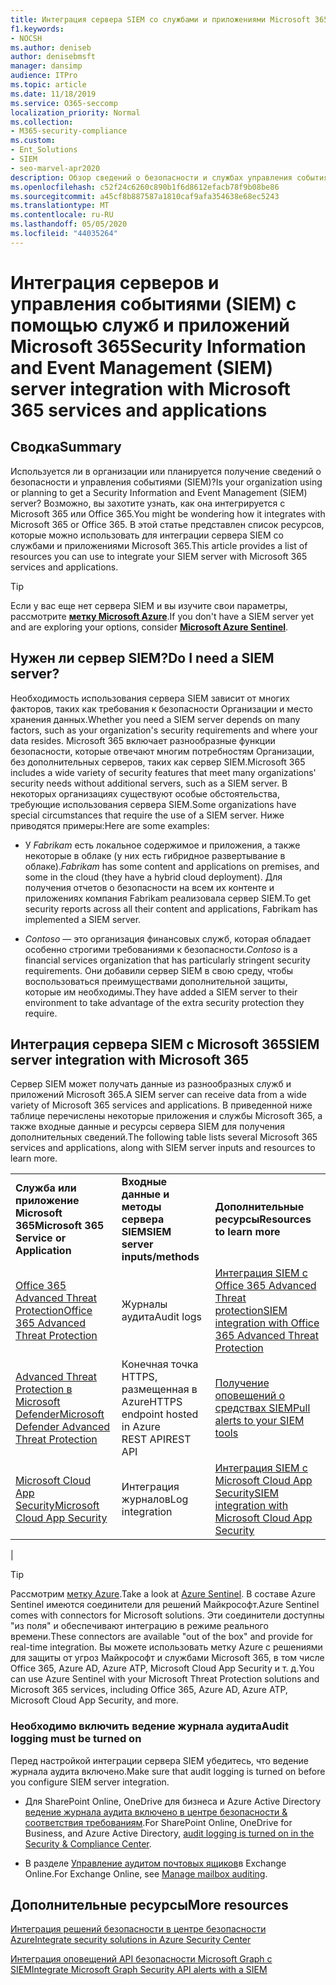 ```yaml
---
title: Интеграция сервера SIEM со службами и приложениями Microsoft 365
f1.keywords:
- NOCSH
ms.author: deniseb
author: denisebmsft
manager: dansimp
audience: ITPro
ms.topic: article
ms.date: 11/18/2019
ms.service: O365-seccomp
localization_priority: Normal
ms.collection:
- M365-security-compliance
ms.custom:
- Ent_Solutions
- SIEM
- seo-marvel-apr2020
description: Обзор сведений о безопасности и службах управления событиями (SIEM) для интеграции с облачными службами и приложениями Microsoft 365
ms.openlocfilehash: c52f24c6260c890b1f6d8612efacb78f9b08be86
ms.sourcegitcommit: a45cf8b887587a1810caf9afa354638e68ec5243
ms.translationtype: MT
ms.contentlocale: ru-RU
ms.lasthandoff: 05/05/2020
ms.locfileid: "44035264"
---
```

# <a name="security-information-and-event-management-siem-server-integration-with-microsoft-365-services-and-applications"></a><span data-ttu-id="09040-103">Интеграция серверов и управления событиями (SIEM) с помощью служб и приложений Microsoft 365</span><span class="sxs-lookup"><span data-stu-id="09040-103">Security Information and Event Management (SIEM) server integration with Microsoft 365 services and applications</span></span>

## <a name="summary"></a><span data-ttu-id="09040-104">Сводка</span><span class="sxs-lookup"><span data-stu-id="09040-104">Summary</span></span>

<span data-ttu-id="09040-105">Используется ли в организации или планируется получение сведений о безопасности и управления событиями (SIEM)?</span><span class="sxs-lookup"><span data-stu-id="09040-105">Is your organization using or planning to get a Security Information and Event Management (SIEM) server?</span></span> <span data-ttu-id="09040-106">Возможно, вы захотите узнать, как она интегрируется с Microsoft 365 или Office 365.</span><span class="sxs-lookup"><span data-stu-id="09040-106">You might be wondering how it integrates with Microsoft 365 or Office 365.</span></span> <span data-ttu-id="09040-107">В этой статье представлен список ресурсов, которые можно использовать для интеграции сервера SIEM со службами и приложениями Microsoft 365.</span><span class="sxs-lookup"><span data-stu-id="09040-107">This article provides a list of resources you can use to integrate your SIEM server with Microsoft 365 services and applications.</span></span>

> [!TIP]
> <span data-ttu-id="09040-108">Если у вас еще нет сервера SIEM и вы изучите свои параметры, рассмотрите **[метку Microsoft Azure](https://docs.microsoft.com/azure/sentinel/overview)**.</span><span class="sxs-lookup"><span data-stu-id="09040-108">If you don't have a SIEM server yet and are exploring your options, consider **[Microsoft Azure Sentinel](https://docs.microsoft.com/azure/sentinel/overview)**.</span></span>

## <a name="do-i-need-a-siem-server"></a><span data-ttu-id="09040-109">Нужен ли сервер SIEM?</span><span class="sxs-lookup"><span data-stu-id="09040-109">Do I need a SIEM server?</span></span>

<span data-ttu-id="09040-110">Необходимость использования сервера SIEM зависит от многих факторов, таких как требования к безопасности Организации и место хранения данных.</span><span class="sxs-lookup"><span data-stu-id="09040-110">Whether you need a SIEM server depends on many factors, such as your organization's security requirements and where your data resides.</span></span> <span data-ttu-id="09040-111">Microsoft 365 включает разнообразные функции безопасности, которые отвечают многим потребностям Организации, без дополнительных серверов, таких как сервер SIEM.</span><span class="sxs-lookup"><span data-stu-id="09040-111">Microsoft 365 includes a wide variety of security features that meet many organizations' security needs without additional servers, such as a SIEM server.</span></span> <span data-ttu-id="09040-112">В некоторых организациях существуют особые обстоятельства, требующие использования сервера SIEM.</span><span class="sxs-lookup"><span data-stu-id="09040-112">Some organizations have special circumstances that require the use of a SIEM server.</span></span> <span data-ttu-id="09040-113">Ниже приводятся примеры:</span><span class="sxs-lookup"><span data-stu-id="09040-113">Here are some examples:</span></span>

- <span data-ttu-id="09040-114">У *Fabrikam* есть локальное содержимое и приложения, а также некоторые в облаке (у них есть гибридное развертывание в облаке).</span><span class="sxs-lookup"><span data-stu-id="09040-114">*Fabrikam* has some content and applications on premises, and some in the cloud (they have a hybrid cloud deployment).</span></span> <span data-ttu-id="09040-115">Для получения отчетов о безопасности на всем их контенте и приложениях компания Fabrikam реализовала сервер SIEM.</span><span class="sxs-lookup"><span data-stu-id="09040-115">To get security reports across all their content and applications, Fabrikam has implemented a SIEM server.</span></span>

- <span data-ttu-id="09040-116">*Contoso* — это организация финансовых служб, которая обладает особенно строгими требованиями к безопасности.</span><span class="sxs-lookup"><span data-stu-id="09040-116">*Contoso* is a financial services organization that has particularly stringent security requirements.</span></span> <span data-ttu-id="09040-117">Они добавили сервер SIEM в свою среду, чтобы воспользоваться преимуществами дополнительной защиты, которые им необходимы.</span><span class="sxs-lookup"><span data-stu-id="09040-117">They have added a SIEM server to their environment to take advantage of the extra security protection they require.</span></span>

## <a name="siem-server-integration-with-microsoft-365"></a><span data-ttu-id="09040-118">Интеграция сервера SIEM с Microsoft 365</span><span class="sxs-lookup"><span data-stu-id="09040-118">SIEM server integration with Microsoft 365</span></span>

<span data-ttu-id="09040-119">Сервер SIEM может получать данные из разнообразных служб и приложений Microsoft 365.</span><span class="sxs-lookup"><span data-stu-id="09040-119">A SIEM server can receive data from a wide variety of Microsoft 365 services and applications.</span></span> <span data-ttu-id="09040-120">В приведенной ниже таблице перечислены некоторые приложения и службы Microsoft 365, а также входные данные и ресурсы сервера SIEM для получения дополнительных сведений.</span><span class="sxs-lookup"><span data-stu-id="09040-120">The following table lists several Microsoft 365 services and applications, along with SIEM server inputs and resources to learn more.</span></span>

||||
|---|---|---|
|<span data-ttu-id="09040-121">**Служба или приложение Microsoft 365**</span><span class="sxs-lookup"><span data-stu-id="09040-121">**Microsoft 365 Service or Application**</span></span>|<span data-ttu-id="09040-122">**Входные данные и методы сервера SIEM**</span><span class="sxs-lookup"><span data-stu-id="09040-122">**SIEM server inputs/methods**</span></span>|<span data-ttu-id="09040-123">**Дополнительные ресурсы**</span><span class="sxs-lookup"><span data-stu-id="09040-123">**Resources to learn more**</span></span>|
|[<span data-ttu-id="09040-124">Office 365 Advanced Threat Protection</span><span class="sxs-lookup"><span data-stu-id="09040-124">Office 365 Advanced Threat Protection</span></span>](office-365-atp.md)|<span data-ttu-id="09040-125">Журналы аудита</span><span class="sxs-lookup"><span data-stu-id="09040-125">Audit logs</span></span>|[<span data-ttu-id="09040-126">Интеграция SIEM с Office 365 Advanced Threat protection</span><span class="sxs-lookup"><span data-stu-id="09040-126">SIEM integration with Office 365 Advanced Threat Protection</span></span>](siem-integration-with-office-365-ti.md)|
|[<span data-ttu-id="09040-127">Advanced Threat Protection в Microsoft Defender</span><span class="sxs-lookup"><span data-stu-id="09040-127">Microsoft Defender Advanced Threat Protection</span></span>](https://docs.microsoft.com/windows/security/threat-protection/)|<span data-ttu-id="09040-128">Конечная точка HTTPS, размещенная в Azure</span><span class="sxs-lookup"><span data-stu-id="09040-128">HTTPS endpoint hosted in Azure</span></span> <br/><span data-ttu-id="09040-129">REST API</span><span class="sxs-lookup"><span data-stu-id="09040-129">REST API</span></span>|[<span data-ttu-id="09040-130">Получение оповещений о средствах SIEM</span><span class="sxs-lookup"><span data-stu-id="09040-130">Pull alerts to your SIEM tools</span></span>](https://docs.microsoft.com/windows/security/threat-protection/microsoft-defender-atp/configure-siem)|
|[<span data-ttu-id="09040-131">Microsoft Cloud App Security</span><span class="sxs-lookup"><span data-stu-id="09040-131">Microsoft Cloud App Security</span></span>](https://docs.microsoft.com/cloud-app-security/what-is-cloud-app-security)|<span data-ttu-id="09040-132">Интеграция журналов</span><span class="sxs-lookup"><span data-stu-id="09040-132">Log integration</span></span>|[<span data-ttu-id="09040-133">Интеграция SIEM с Microsoft Cloud App Security</span><span class="sxs-lookup"><span data-stu-id="09040-133">SIEM integration with Microsoft Cloud App Security</span></span>](https://docs.microsoft.com/cloud-app-security/siem)|
|

> [!TIP]
> <span data-ttu-id="09040-134">Рассмотрим [метку Azure](https://docs.microsoft.com/azure/sentinel/overview).</span><span class="sxs-lookup"><span data-stu-id="09040-134">Take a look at [Azure Sentinel](https://docs.microsoft.com/azure/sentinel/overview).</span></span> <span data-ttu-id="09040-135">В составе Azure Sentinel имеются соединители для решений Майкрософт.</span><span class="sxs-lookup"><span data-stu-id="09040-135">Azure Sentinel comes with connectors for Microsoft solutions.</span></span> <span data-ttu-id="09040-136">Эти соединители доступны "из поля" и обеспечивают интеграцию в режиме реального времени.</span><span class="sxs-lookup"><span data-stu-id="09040-136">These connectors are available "out of the box" and provide for real-time integration.</span></span> <span data-ttu-id="09040-137">Вы можете использовать метку Azure с решениями для защиты от угроз Майкрософт и службами Microsoft 365, в том числе Office 365, Azure AD, Azure ATP, Microsoft Cloud App Security и т. д.</span><span class="sxs-lookup"><span data-stu-id="09040-137">You can use Azure Sentinel with your Microsoft Threat Protection solutions and Microsoft 365 services, including Office 365, Azure AD, Azure ATP, Microsoft Cloud App Security, and more.</span></span>

### <a name="audit-logging-must-be-turned-on"></a><span data-ttu-id="09040-138">Необходимо включить ведение журнала аудита</span><span class="sxs-lookup"><span data-stu-id="09040-138">Audit logging must be turned on</span></span>

<span data-ttu-id="09040-139">Перед настройкой интеграции сервера SIEM убедитесь, что ведение журнала аудита включено.</span><span class="sxs-lookup"><span data-stu-id="09040-139">Make sure that audit logging is turned on before you configure SIEM server integration.</span></span>

- <span data-ttu-id="09040-140">Для SharePoint Online, OneDrive для бизнеса и Azure Active Directory [ведение журнала аудита включено в центре безопасности & соответствия требованиям](../../compliance/turn-audit-log-search-on-or-off.md).</span><span class="sxs-lookup"><span data-stu-id="09040-140">For SharePoint Online, OneDrive for Business, and Azure Active Directory, [audit logging is turned on in the Security & Compliance Center](../../compliance/turn-audit-log-search-on-or-off.md).</span></span>

- <span data-ttu-id="09040-141">В разделе [Управление аудитом почтовых ящиков](../../compliance/enable-mailbox-auditing.md)в Exchange Online.</span><span class="sxs-lookup"><span data-stu-id="09040-141">For Exchange Online, see [Manage mailbox auditing](../../compliance/enable-mailbox-auditing.md).</span></span>

## <a name="more-resources"></a><span data-ttu-id="09040-142">Дополнительные ресурсы</span><span class="sxs-lookup"><span data-stu-id="09040-142">More resources</span></span>

[<span data-ttu-id="09040-143">Интеграция решений безопасности в центре безопасности Azure</span><span class="sxs-lookup"><span data-stu-id="09040-143">Integrate security solutions in Azure Security Center</span></span>](https://docs.microsoft.com/azure/security-center/security-center-partner-integration#exporting-data-to-a-siem)

[<span data-ttu-id="09040-144">Интеграция оповещений API безопасности Microsoft Graph с SIEM</span><span class="sxs-lookup"><span data-stu-id="09040-144">Integrate Microsoft Graph Security API alerts with a SIEM</span></span>](https://docs.microsoft.com/graph/security-integration)
